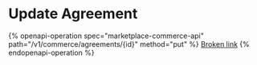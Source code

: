 # Update Agreement

{% openapi-operation spec="marketplace-commerce-api" path="/v1/commerce/agreements/{id}" method="put" %}
[Broken link](broken-reference)
{% endopenapi-operation %}
